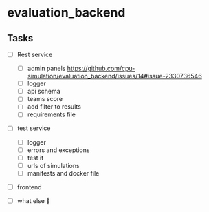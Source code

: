 # evaluation_backend

## Tasks

- [ ] Rest service
  - [ ] admin panels <https://github.com/cpu-simulation/evaluation_backend/issues/14#issue-2330736546>
  - [ ] logger
  - [ ] api schema
  - [ ] teams score
  - [ ] add filter to results
  - [ ] requirements file

- [ ] test service
  - [ ] logger
  - [ ] errors and exceptions
  - [ ] test it
  - [ ] urls of simulations
  - [ ] manifests and docker file
 
- [ ] frontend

- [ ] what else 🤔 

